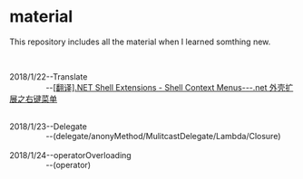 # material
<p>This repository includes all the material when I learned somthing new.</p>
<div>
<br/>
<p></p>
<p>2018/1/22--Translate
<br/>
&nbsp;&nbsp;&emsp;&emsp;&emsp;&emsp;--<a href="http://www.cnblogs.com/Aries-rong/p/8320531.html">[翻译].NET Shell Extensions - Shell Context Menus---.net 外壳扩展之右键菜单</a></p>
</div>
<br/>
<div>
2018/1/23--Delegate
<br/>
&nbsp;&nbsp;&emsp;&emsp;&emsp;&emsp;--(delegate/anonyMethod/MulitcastDelegate/Lambda/Closure)
</div>
<br/>
<div>
2018/1/24--operatorOverloading
<br/>
&nbsp;&nbsp;&emsp;&emsp;&emsp;&emsp;--(operator)
</div>